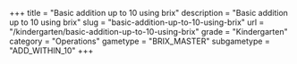 +++
title = "Basic addition up to 10 using brix"
description = "Basic addition up to 10 using brix"
slug = "basic-addition-up-to-10-using-brix"
url = "/kindergarten/basic-addition-up-to-10-using-brix"
grade = "Kindergarten"
category = "Operations"
gametype = "BRIX_MASTER"
subgametype = "ADD_WITHIN_10"
+++
